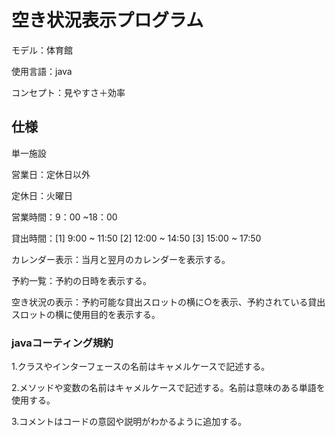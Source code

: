 # 空き状況表示プログラム
モデル：体育館

使用言語：java 

コンセプト：見やすさ＋効率


## 仕様
単一施設

営業日：定休日以外

定休日：火曜日

営業時間：9：00 ~18：00

貸出時間：[1] 9:00 ~ 11:50 [2] 12:00 ~ 14:50 [3] 15:00 ~ 17:50

カレンダー表示：当月と翌月のカレンダーを表示する。

予約一覧：予約の日時を表示する。

空き状況の表示：予約可能な貸出スロットの横に○を表示、予約されている貸出スロットの横に使用目的を表示する。

### javaコーティング規約
1.クラスやインターフェースの名前はキャメルケースで記述する。

2.メソッドや変数の名前はキャメルケースで記述する。名前は意味のある単語を使用する。

3.コメントはコードの意図や説明がわかるように追加する。


